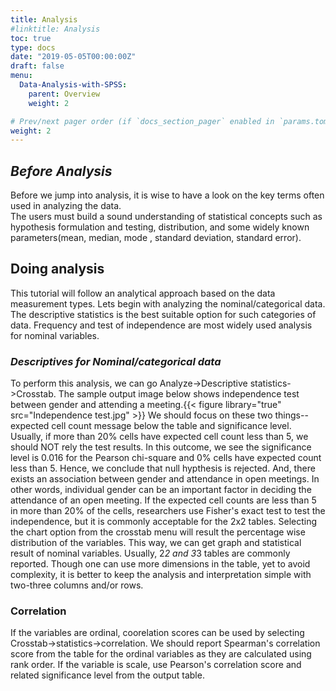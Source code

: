 ```yaml
---
title: Analysis
#linktitle: Analysis
toc: true
type: docs
date: "2019-05-05T00:00:00Z"
draft: false
menu:
  Data-Analysis-with-SPSS:
    parent: Overview
    weight: 2

# Prev/next pager order (if `docs_section_pager` enabled in `params.toml`)
weight: 2
---
```


## *Before Analysis*
Before we jump into analysis, it is wise to have a look on the key terms often used in analyzing the data.\
The users must build a sound understanding of statistical concepts such as hypothesis formulation and testing, distribution, and some widely known parameters(mean, median, mode , standard deviation, standard error).
## **Doing analysis**
This tutorial will follow an analytical approach based on the data measurement types. Lets begin with analyzing the nominal/categorical data.
The descriptive statistics is the best suitable option for such categories of data. Frequency and test of independence are most widely used analysis for nominal variables. 
### *Descriptives for Nominal/categorical data*
To perform this analysis, we can go Analyze->Descriptive statistics->Crosstab. The sample output image below shows independence test between gender and attending a meeting.{{< figure library="true" src="Independence test.jpg" >}}
We should focus on these two things-- expected cell count message below the table and significance level. Usually, if more than 20% cells have expected cell count less than 5, we should NOT rely the test results. In this outcome, we see the significance level is 0.016 for the Pearson chi-square and 0% cells have expected count less than 5. Hence, we conclude that null hypthesis is rejected. And, there exists an association between gender and attendance in open meetings. In other words, individual gender can be an important factor in deciding the attendance of an open meeting. If the expected cell counts are less than 5 in more than 20% of the cells, researchers use Fisher's exact test to test the independence, but it is commonly acceptable for the 2x2 tables.
Selecting the chart option from the crosstab menu will result the percentage wise distribution of the variables. This way, we can get graph and statistical result of nominal variables. Usually, 2*2 and 3*3 tables are commonly reported. Though one can use more dimensions in the table, yet to avoid complexity, it is better to keep the analysis and interpretation simple with two-three columns and/or rows.
### Correlation
If the variables are ordinal, coorelation scores can be used by selecting Crosstab->statistics->correlation. We should report Spearman's correlation score from the table for the ordinal variables as they are calculated using rank order. If the variable is scale, use Pearson's correlation score and related significance level from the output table.


